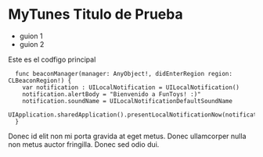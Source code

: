 # MyTunes Titulo de Prueba

- guion 1
- guion 2

Este es el codfigo principal

```
  func beaconManager(manager: AnyObject!, didEnterRegion region: CLBeaconRegion!) {
    var notification : UILocalNotification = UILocalNotification()
    notification.alertBody = "Bienvenido a FunToys! :)"
    notification.soundName = UILocalNotificationDefaultSoundName
    UIApplication.sharedApplication().presentLocalNotificationNow(notification)
  }
```  

Donec id elit non mi porta gravida at eget metus. Donec ullamcorper nulla non metus auctor fringilla. Donec sed odio dui.

